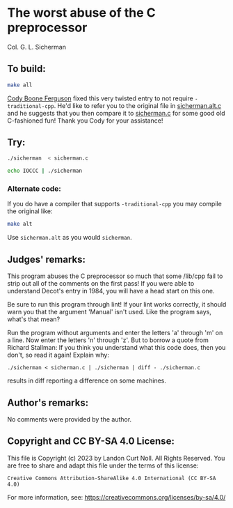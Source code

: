 # The worst abuse of the C preprocessor

Col. G. L. Sicherman

## To build:

```sh
make all
```


[Cody Boone Ferguson](/winners.html#Cody_Boone_Ferguson) fixed this very twisted
entry to not require `-traditional-cpp`. He'd like to refer you to the original
file in [sicherman.alt.c](sicherman.alt.c) and he suggests that you then compare
it to [sicherman.c](sicherman.c) for some good old C-fashioned fun! Thank you
Cody for your assistance!

## Try:

```sh
./sicherman  < sicherman.c

echo IOCCC | ./sicherman
```

### Alternate code:

If you do have a compiler that supports `-traditional-cpp` you may compile the
original like:

```sh
make alt
```

Use `sicherman.alt` as you would `sicherman`.

## Judges' remarks:

This program abuses the C preprocessor so much that some /lib/cpp fail to
strip out all of the comments on the first pass!  If you were able to
understand Decot's entry in 1984, you will have a head start on this
one.

Be sure to run this program through lint!  If your lint works
correctly, it should warn you that the argument 'Manual' isn't used.
Like the program says, what's that mean?

Run the program without arguments and enter the letters 'a' through 'm'
on a line.  Now enter the letters 'n' through 'z'.  But to borrow a quote
from Richard Stallman: If you think you understand what this code
does, then you don't, so read it again!  Explain why:

	./sicherman < sicherman.c | ./sicherman | diff - ./sicherman.c

results in diff reporting a difference on some machines.


## Author's remarks:

No comments were provided by the author.

## Copyright and CC BY-SA 4.0 License:

This file is Copyright (c) 2023 by Landon Curt Noll.  All Rights Reserved.
You are free to share and adapt this file under the terms of this license:

    Creative Commons Attribution-ShareAlike 4.0 International (CC BY-SA 4.0)

For more information, see: https://creativecommons.org/licenses/by-sa/4.0/
